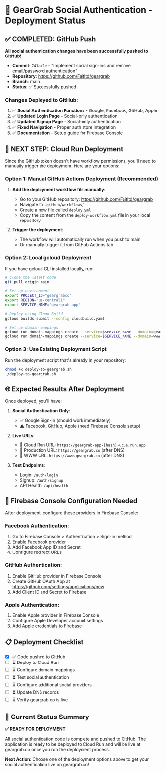 # 🚀 GearGrab Social Authentication - Deployment Status

## ✅ COMPLETED: GitHub Push

**All social authentication changes have been successfully pushed to GitHub!**

- **Commit**: `741aa2e` - "Implement social sign-ins and remove email/password authentication"
- **Repository**: https://github.com/Faitltd/geargrab
- **Branch**: main
- **Status**: ✅ Successfully pushed

### Changes Deployed to GitHub:
1. ✅ **Social Authentication Functions** - Google, Facebook, GitHub, Apple
2. ✅ **Updated Login Page** - Social-only authentication
3. ✅ **Updated Signup Page** - Social-only authentication  
4. ✅ **Fixed Navigation** - Proper auth store integration
5. ✅ **Documentation** - Setup guide for Firebase Console

## 🔄 NEXT STEP: Cloud Run Deployment

Since the GitHub token doesn't have workflow permissions, you'll need to manually trigger the deployment. Here are your options:

### Option 1: Manual GitHub Actions Deployment (Recommended)

1. **Add the deployment workflow file manually**:
   - Go to your GitHub repository: https://github.com/Faitltd/geargrab
   - Navigate to `.github/workflows/`
   - Create a new file called `deploy.yml`
   - Copy the content from the `deploy-workflow.yml` file in your local repository

2. **Trigger the deployment**:
   - The workflow will automatically run when you push to main
   - Or manually trigger it from GitHub Actions tab

### Option 2: Local gcloud Deployment

If you have gcloud CLI installed locally, run:

```bash
# Clone the latest code
git pull origin main

# Set up environment
export PROJECT_ID="geargrabco"
export REGION="us-central1" 
export SERVICE_NAME="geargrab-app"

# Deploy using Cloud Build
gcloud builds submit --config cloudbuild.yaml

# Set up domain mappings
gcloud run domain-mappings create --service=$SERVICE_NAME --domain=geargrab.co --region=$REGION
gcloud run domain-mappings create --service=$SERVICE_NAME --domain=www.geargrab.co --region=$REGION
```

### Option 3: Use Existing Deployment Script

Run the deployment script that's already in your repository:

```bash
chmod +x deploy-to-geargrab.sh
./deploy-to-geargrab.sh
```

## 🌐 Expected Results After Deployment

Once deployed, you'll have:

1. **Social Authentication Only**:
   - ✅ Google Sign-In (should work immediately)
   - ⚠️ Facebook, GitHub, Apple (need Firebase Console setup)

2. **Live URLs**:
   - 🔗 Cloud Run URL: `https://geargrab-app-[hash]-uc.a.run.app`
   - 🔗 Production URL: `https://geargrab.co` (after DNS)
   - 🔗 WWW URL: `https://www.geargrab.co` (after DNS)

3. **Test Endpoints**:
   - Login: `/auth/login`
   - Signup: `/auth/signup`
   - API Health: `/api/health`

## 🔧 Firebase Console Configuration Needed

After deployment, configure these providers in Firebase Console:

### Facebook Authentication:
1. Go to Firebase Console > Authentication > Sign-in method
2. Enable Facebook provider
3. Add Facebook App ID and Secret
4. Configure redirect URLs

### GitHub Authentication:
1. Enable GitHub provider in Firebase Console
2. Create GitHub OAuth App at https://github.com/settings/applications/new
3. Add Client ID and Secret to Firebase

### Apple Authentication:
1. Enable Apple provider in Firebase Console
2. Configure Apple Developer account settings
3. Add Apple credentials to Firebase

## 📋 Deployment Checklist

- [x] ✅ Code pushed to GitHub
- [ ] ⏳ Deploy to Cloud Run
- [ ] ⏳ Configure domain mappings
- [ ] ⏳ Test social authentication
- [ ] ⏳ Configure additional social providers
- [ ] ⏳ Update DNS records
- [ ] ⏳ Verify geargrab.co is live

## 🎯 Current Status Summary

**✅ READY FOR DEPLOYMENT**

All social authentication code is complete and pushed to GitHub. The application is ready to be deployed to Cloud Run and will be live at geargrab.co once you run the deployment process.

**Next Action**: Choose one of the deployment options above to get your social authentication live on geargrab.co!
